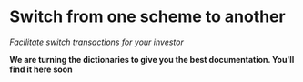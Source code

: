 # Switch from one scheme to another
*Facilitate switch transactions for your investor*

**We are turning the dictionaries to give you the best documentation. You'll find it here soon**